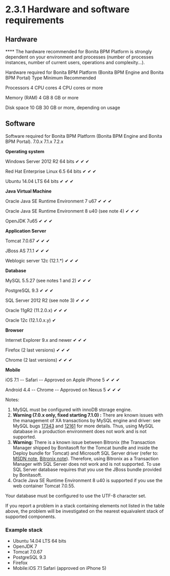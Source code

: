 # 2.3.1 Hardware and software requirements

## Hardware

**** The hardware recommended for Bonita BPM Platform is strongly dependent on your environment and
processes (number of processes instances, number of current users, operations and complexity...).

Hardware required for Bonita BPM Platform (Bonita BPM Engine and Bonita BPM Portal)
Type
Minimum
Recommended

Processors
4 CPU cores
4 CPU cores or more

Memory (RAM)
4 GB
8 GB or more

Disk space
10 GB
30 GB or more, depending on usage

## Software

Software required for Bonita BPM Platform (Bonita BPM Engine and Bonita BPM Portal).
7.0.x
7.1.x
7.2.x

**Operating system**

Windows Server 2012 R2 64 bits
✔
✔
✔

Red Hat Enterprise Linux 6.5 64 bits
✔
✔
✔

Ubuntu 14.04 LTS 64 bits
✔
✔
✔

**Java Virtual Machine**

Oracle Java SE Runtime Environment 7 u67
✔
✔
✔

Oracle Java SE Runtime Environment 8 u40 (see note 4)
✔
✔
✔

OpenJDK 7u65
✔
✔
✔

**Application Server**

Tomcat 7.0.67
✔
✔
✔

JBoss AS 7.1.1 ✔
✔
✔

Weblogic server 12c (12.1.\*) ✔
✔
✔

**Database**

MySQL 5.5.27 (see notes 1 and 2)
✔
✔
✔

PostgreSQL 9.3 ✔
✔
✔

SQL Server 2012 R2 (see note 3)
✔
✔
✔

Oracle 11gR2 (11.2.0.x)
✔
✔
✔

Oracle 12c (12.1.0.x.y)
✔

**Browser**

Internet Explorer 9.x and newer
✔
✔
✔

Firefox (2 last versions)
✔
✔
✔

Chrome (2 last versions)
✔
✔
✔

**Mobile**

iOS 7.1 -- Safari -- Approved on Apple iPhone 5
✔
✔
✔

Android 4.4 -- Chrome -- Approved on Nexus 5
✔
✔
✔

Notes:

1. MySQL must be configured with innoDB storage engine.
2. **Warning (7.0.x only, fixed starting 7.1.0) :** There are known issues with the management of XA transactions by MySQL engine and driver: see MySQL bugs [17343](http://bugs.mysql.com/bug.php?id=17343) and [12161](http://bugs.mysql.com/bug.php?id=12161) for more details.
Thus, using MySQL database in a production environment does not work and is not supported.
3. **Warning:** There is a known issue between Bitronix (the Transaction Manager shipped by Bonitasoft for the Tomcat bundle and inside the Deploy bundle for Tomcat) and Microsoft SQL Server driver
(refer to: [MSDN note](http://msdn.microsoft.com/en-us/library/aa342335.aspx), [Bitronix note](http://bitronix-transaction-manager.10986.n7.nabble.com/Failed-to-recover-SQL-Server-Restart-td148.html)).
Therefore, using Bitronix as a Transaction Manager with SQL Server does not work and is not supported. To use SQL Server database requires that you use the JBoss bundle provided by Bonitasoft.
4. Oracle Java SE Runtime Environment 8 u40 is supported if you use the web container Tomcat 7.0.55\.

Your database must be configured to use the UTF-8 character set.

If you report a problem in a stack containing elements not listed in the table above, the problem will be investigated on the nearest equaivalent stack of supported components.

### Example stack

* Ubuntu 14.04 LTS 64 bits
* OpenJDK 7
* Tomcat 7.0.67
* PostgreSQL 9.3
* Firefox
* Mobile:iOS 7.1 Safari (approved on iPhone 5)